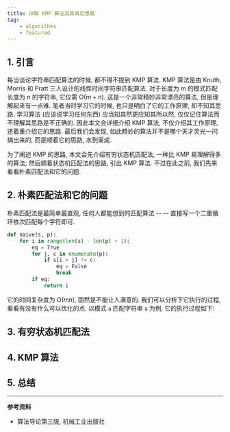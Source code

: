 ```yaml
---
title: 详解 KMP 算法及其背后思路
tag:
    - algorithms
    - featured
---
```

## 1. 引言

每当谈论字符串匹配算法的时候, 都不得不提到 KMP 算法. KMP 算法是由 Knuth, Morris 和 Pratt 三人设计的线性时间字符串匹配算法. 对于长度为 m 的模式匹配长度为 n 的字符串, 它仅需 $\mathrm{O}(m + n)$. 这是一个非常精妙非常漂亮的算法, 但是理解起来有一点难. 笔者当时学习它的时候, 也只是明白了它的工作原理, 却不知其思路. 学习算法 (应该说学习任何东西) 应当知其然更应知其所以然, 仅仅记住算法而不理解其思路是不正确的. 因此本文会详细介绍 KMP 算法, 不仅介绍其工作原理, 还着重介绍它的思路. 最后我们会发现, 如此精妙的算法并不是哪个天才灵光一闪搞出来的, 而是顺着它的思路, 水到渠成.

为了阐述 KMP 的思路, 本文会先介绍有穷状态机匹配法, 一种比 KMP 易理解得多的算法; 然后顺着状态机匹配法的思路, 引出 KMP 算法. 不过在此之前, 我们先来看看朴素匹配法和它的问题.

## 2. 朴素匹配法和它的问题

朴素匹配法是最简单最直观, 任何人都能想到的匹配算法 -- -- 直接写一个二重循环依次匹配每个字符即可.

```python
def naive(s, p):
    for i in range(len(s) - len(p) + 1):
        eq = True
        for j, c in enumerate(p):
            if s[i + j] != c:
                eq = False
                break
        if eq:
            return i
```

它的时间复杂度为 $\mathrm{O}(mn)$, 固然是不能让人满意的. 我们可以分析下它执行的过程, 看看有没有什么可以优化的点. 以模式 `a` 匹配字符串 `a` 为例, 它的执行过程如下:

## 3. 有穷状态机匹配法

## 4. KMP 算法

## 5. 总结

***

**参考资料**
- 算法导论第三版, 机械工业出版社
